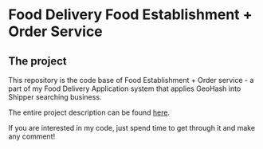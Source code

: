 # Food Delivery Food Establishment + Order Service

## The project
This repository is the code base of Food Establishment + Order service - a part of my Food Delivery Application system that applies GeoHash into Shipper searching business.

The entire project description can be found [here](https://github.com/Minh8181-blz/Food_Delivery-shipping-service/edit/master/README.md).

If you are interested in my code, just spend time to get through it and make any comment!
